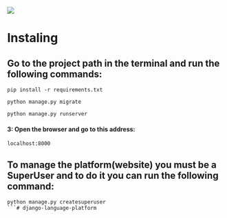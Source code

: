 ![](https://badgen.net/badge/Editor.js/v2.0/blue)


# Instaling
## Go to the project path in the terminal and run the following commands:

```shell
pip install -r requirements.txt

python manage.py migrate
  
python manage.py runserver
```
#### 3: Open the browser and go to this address:

    localhost:8000

## To manage the platform(website) you must be a SuperUser and to do it you can run the following command:
```shell
python manage.py createsuperuser
```# django-language-platform
